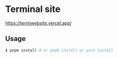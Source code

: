 # Terminal site

https://termiwebsite.vercel.app/

## Usage

```bash
$ pnpm install # or pnpm install or yarn install
```

